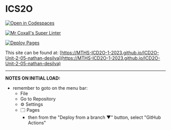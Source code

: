 # ICS2O

[![Open in Codespaces](https://classroom.github.com/assets/launch-codespace-7f7980b617ed060a017424585567c406b6ee15c891e84e1186181d67ecf80aa0.svg)](https://classroom.github.com/open-in-codespaces?assignment_repo_id=14460544)

[![Mr Coxall's Super Linter](https://github.com/MTHS-ICD2O-1-2023/ICD2O-Unit-2-05-nathan-desilva/workflows/Mr%20Coxall's%20Super%20Linter/badge.svg)](https://github.com/MTHS-ICD2O-1-2023/ICD2O-Unit-2-05-nathan-desilva/actions)

[![Deploy Pages](https://github.com/MTHS-ICD2O-1-2023/ICD2O-Unit-2-05-nathan-desilva/workflows/Deploy%20Pages/badge.svg)](https://github.com/MTHS-ICD2O-1-2023/ICD2O-Unit-2-05-nathan-desilva/actions)

This site can be found at: [https://MTHS-ICD2O-1-2023.github.io/ICD2O-Unit-2-05-nathan-desilva](https://MTHS-ICD2O-1-2023.github.io/ICD2O-Unit-2-05-nathan-desilva)

---

**NOTES ON INITIAL LOAD:**
- remember to goto on the menu bar:
  - File
  - Go to Repository
  - ⚙ Settings
  - 🗔 Pages
    - then from the "Deploy from a branch ▼" button, select "GitHub Actions"
